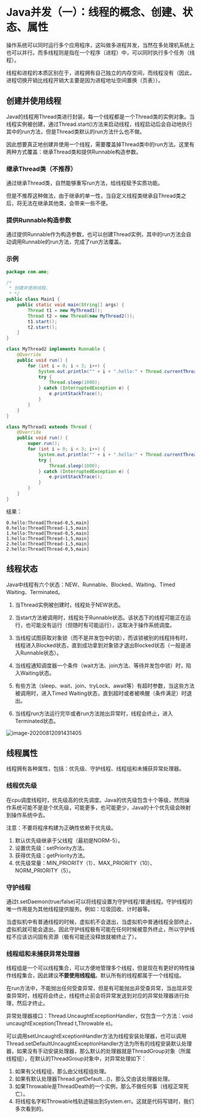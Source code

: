 # Java并发（一）：线程的概念、创建、状态、属性

操作系统可以同时运行多个应用程序，这叫做多进程并发，当然在多处理机系统上也可以并行。而多线程则是指在一个程序（进程）中，可以同时执行多个任务（线程）。

线程和进程的本质区别在于，进程拥有自己独立的内存空间，而线程没有（因此，进程切换开销比线程开销大主要是因为进程地址空间置换（页表））。

## 创建并使用线程

Java的线程用Thread类进行封装，每一个线程都是一个Thread类的实例对象。当线程实例被创建，通过Thread.start()方法来启动线程，线程启动后会自动地执行其中的run方法，但是Thread类默认的run方法什么也不做。

因此想要真正地创建并使用一个线程，需要覆盖掉Thread类中的run方法。这里有两种方式覆盖：继承Thread类和提供Runnable构造参数。

### 继承Thread类（不推荐）

通过继承Thread类，自然能够重写run方法，给线程赋予实质功能。

但是不推荐这种做法，由于继承的单一性，当自定义线程类继承自Thread类之后，将无法在继承其他类，会带来一些不便。

### 提供Runnable构造参数

通过提供Runnable作为构造参数，也可以创建Thread实例，其中的run方法会自动调用Runnable的run方法，完成了run方法覆盖。

### 示例

``` java
package com.ame;

/*
 * 创建并使用线程。
 * */
public class Main1 {
    public static void main(String[] args) {
        Thread t1 = new MyThread1();
        Thread t2 = new Thread(new MyThread2());
        t1.start();
        t2.start();
    }
}

class MyThread2 implements Runnable {
    @Override
    public void run() {
        for (int i = 0; i < 3; i++) {
            System.out.println("" + i + ".hello:" + Thread.currentThread());
            try {
                Thread.sleep(1000);
            } catch (InterruptedException e) {
                e.printStackTrace();
            }
        }
    }
}

class MyThread1 extends Thread {
    @Override
    public void run() {
        super.run();
        for (int i = 0; i < 3; i++) {
            System.out.println("" + i + ".hello:" + Thread.currentThread());
            try {
                Thread.sleep(1000);
            } catch (InterruptedException e) {
                e.printStackTrace();
            }
        }
    }
}
```

结果：

``` shell
0.hello:Thread[Thread-0,5,main]
0.hello:Thread[Thread-1,5,main]
1.hello:Thread[Thread-0,5,main]
1.hello:Thread[Thread-1,5,main]
2.hello:Thread[Thread-1,5,main]
2.hello:Thread[Thread-0,5,main]
```

## 线程状态

Java中线程有六个状态：NEW、Runnable、Blocked、Waiting、Timed Waiting、Terminated。

1. 当Thread实例被创建时，线程处于NEW状态。

2. 当start方法被调用时，线程处于Runnable状态。该状态下的线程可能正在运行，也可能没有运行（但随时有可能运行），这取决于操作系统调度。

3. 当线程试图获取对象锁（而不是并发包中的锁），而该锁被别的线程持有时，线程进入Blocked状态，直到成功拿到对象锁才退出Blocked状态（一般是进入Runnable状态）。

4. 当线程通知调度器一个条件（wait方法、join方法、等待并发包中锁）时，陷入Waiting状态。

5. 有些方法（sleep、wait、join、tryLock、await等）有超时参数，当这些方法被调用时，进入Timed Waiting状态，直到超时或者被唤醒（条件满足）时退出。
6. 当线程run方法运行完毕或者run方法抛出异常时，线程会终止，进入Terminated状态。

![image-20200812091431405](https://gitee.com/ame-lm/PicBed/raw/master/img/20200909155244.png)

## 线程属性

线程拥有各种属性，包括：优先级、守护线程、线程组和未捕获异常处理器。

### 线程优先级

在cpu调度线程时，优先级高的优先调度。Java的优先级包含十个等级，然而操作系统可能不是是个优先级，可能更多，也可能更少，Java的十个优先级会映射到操作系统中去。

注意：不要将程序构建为正确性依赖于优先级。

1. 默认优先级继承于父线程（最初是NORM-5）。
2. 设置优先级：setPriority方法。
3. 获得优先级：getPriority方法。
4. 优先级常量：MIN_PRIORITY（1）、MAX_PRIORITY（10）、NORM_PRIORITY（5）。

### 守护线程

通过t.setDaemon(true/false)可以将线程设置为守护线程/普通线程。守护线程的唯一作用是为其他线程提供服务。例如：垃圾回收、计时器等。

当虚拟机中有普通线程的时候，虚拟机不会退出，当虚拟机中普通线程全部终止，虚拟机就可能会退出。因此守护线程极有可能在任何时候被意外终止，所以守护线程不应该访问固有资源（极有可能还没释放就被终止了）。

### 线程组和未捕获异常处理器

线程组是一个可以线程集合，可以方便地管理多个线程，但是现在有更好的特性操作线程集合，因此建议**不要使用线程组**。默认所有的线程都属于一个线程组。

在run方法中，不能抛出任何受查异常，但是有可能抛出非受查异常，当出现非受查异常时，线程将会终止，线程终止前会将异常发送到对应的异常处理器进行处理，然后才终止。

异常处理器接口：Thread.UncaughtExceptionHandler，仅包含一个方法：void uncaughtException(Thread t,Throwable e)。

可以调用setUncaughtExceptionHandler方法为线程安装处理器，也可以调用Thread.setDefaultUncaughtExceptionHandler方法为所有的线程安装默认处理器，如果没有手动安装处理器，那么默认的处理器就是ThreadGroup对象（所属线程组），在默认的ThreadGroup对象中，对异常处理如下：

1. 如果有父线程组，那么由父线程组处理。
2. 如果有默认处理器Thread.getDefault...()，那么交由该处理器处理。
3. 如果Throwable是ThreadDeath的一个实例，那么不做任何事（线程正常死亡）。
4. 将线程名字和Throwable栈轨迹输出到System.err。这就是代码写错时，我们多次看到的。